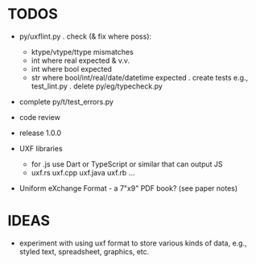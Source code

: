 # TODOS

- py/uxflint.py
  . check (& fix where poss):
    * ktype/vtype/ttype mismatches
    * int where real expected & v.v.
    * int where bool expected
    * str where bool/int/real/date/datetime expected
  . create tests e.g., test\_lint.py
  . delete py/eg/typecheck.py

- complete py/t/test\_errors.py

- code review

- release 1.0.0

- UXF libraries
    - for .js use Dart or TypeScript or similar that can output JS
    - uxf.rs uxf.cpp uxf.java uxf.rb ...

- Uniform eXchange Format - a 7"x9" PDF book? (see paper notes)

# IDEAS

- experiment with using uxf format to store various kinds of data,
  e.g., styled text, spreadsheet, graphics, etc.
